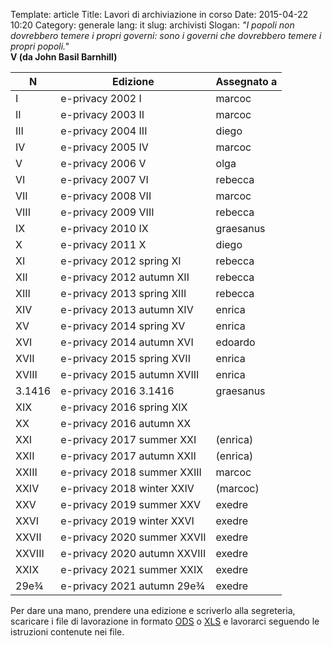 Template: article
Title: Lavori di archiviazione in corso
Date: 2015-04-22 10:20
Category: generale
lang: it
slug: archivisti
Slogan: <i>"I popoli non dovrebbero temere i propri governi: sono i governi che dovrebbero temere i propri popoli."</i><br/><b>V (da John Basil Barnhill)</b>



| N      | Edizione                     | Assegnato a |
|--------|------------------------------|-------------|
| I      | e-privacy 2002 I             | marcoc      |
| II     | e-privacy 2003 II            | marcoc      |
| III    | e-privacy 2004 III           | diego       |
| IV     | e-privacy 2005 IV            | marcoc      |
| V      | e-privacy 2006 V             | olga        |
| VI     | e-privacy 2007 VI            | rebecca     |
| VII    | e-privacy 2008 VII           | marcoc      |
| VIII   | e-privacy 2009 VIII          | rebecca     |
| IX     | e-privacy 2010 IX            | graesanus   |
| X      | e-privacy 2011 X             | diego       |
| XI     | e-privacy 2012 spring XI     | rebecca     |
| XII    | e-privacy 2012 autumn XII    | rebecca     |
| XIII   | e-privacy 2013 spring XIII   | rebecca     |
| XIV    | e-privacy 2013 autumn XIV    | enrica      |
| XV     | e-privacy 2014 spring XV     | enrica      |
| XVI    | e-privacy 2014 autumn XVI    | edoardo     |
| XVII   | e-privacy 2015 spring XVII   | enrica      | 
| XVIII  | e-privacy 2015 autumn XVIII  | enrica      | 
| 3.1416 | e-privacy 2016 3.1416        | graesanus   | 
| XIX    | e-privacy 2016 spring XIX    |             |
| XX     | e-privacy 2016 autumn XX     |             |
| XXI    | e-privacy 2017 summer XXI    |(enrica)     |
| XXII   | e-privacy 2017 autumn XXII   |(enrica)     |
| XXIII  | e-privacy 2018 summer XXIII  | marcoc      |
| XXIV   | e-privacy 2018 winter XXIV   |(marcoc)     |
| XXV    | e-privacy 2019 summer XXV    | exedre      |
| XXVI   | e-privacy 2019 winter XXVI   | exedre      |
| XXVII  | e-privacy 2020 summer XXVII  | exedre      |
| XXVIII | e-privacy 2020 autumn XXVIII | exedre      |
| XXIX   | e-privacy 2021 summer XXIX   | exedre      |
| 29e¾   | e-privacy 2021 autumn 29e¾   | exedre      |

Per dare una mano, prendere una edizione e scriverlo alla segreteria, scaricare i file di lavorazione in formato [ODS](images/PWS-YYYYS.ods) o [XLS](images/PWS-YYYYS.xls) e lavorarci seguendo le istruzioni contenute nei file.
